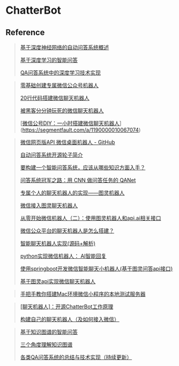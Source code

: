 # ChatterBot





## Reference

> [基于深度神经网络的自动问答系统概述](https://zhuanlan.zhihu.com/p/41217854)
>
> [基于深度学习的智能问答](https://yq.aliyun.com/articles/58745)
>
> [QA问答系统中的深度学习技术实现](http://www.52nlp.cn/qa%E9%97%AE%E7%AD%94%E7%B3%BB%E7%BB%9F%E4%B8%AD%E7%9A%84%E6%B7%B1%E5%BA%A6%E5%AD%A6%E4%B9%A0%E6%8A%80%E6%9C%AF%E5%AE%9E%E7%8E%B0)
>
>

> [零基础创建专属微信公众号机器人](https://juejin.im/entry/58d4c9ca44d90400692bbf5c)
>
> [20行代码搭建微信聊天机器人](https://zhuanlan.zhihu.com/p/28296786)
>
> [被黑客分分钟玩死的微信聊天机器人](https://www.leiphone.com/news/201606/kyKJpmCelZrWE7K4.html)
>
> [[微信公号DIY：一小时搭建微信聊天机器人](https://segmentfault.com/a/1190000010067074)](https://segmentfault.com/a/1190000010067074)



> [微信网页版API 微信桌面机器人 - GitHub](https://github.com/joehecn/j)
>
> [自动问答系统开源轮子简介](https://juejin.im/entry/5b347ed9f265da597a611238)
>
> [要构建一个智能问答系统，应该从哪些知识方面入手？](https://www.zhihu.com/question/19646132)
>
> [问答系统冠军之路：用 CNN 做问答任务的 QANet](https://www.leiphone.com/news/201805/A1mkxTOKWrZOY64l.html)
>
> [专属个人的聊天机器人的实现——图灵机器人](https://blog.csdn.net/hguisu/article/details/38512543)
>
> [微信接入图灵聊天机器人](https://www.jianshu.com/p/a03ebe7bba5a)
>
> [从零开始微信机器人（二）：使用图灵机器人和api.ai相关接口](https://www.jianshu.com/p/c6067ec268e3)
>
> [微信公众平台的聊天机器人是怎么搭建？](https://www.zhihu.com/question/20492916)
>
> [智能聊天机器人实现(源码+解析)](https://blog.csdn.net/hitwhylz/article/details/38462417)
>
> [python实现微信机器人： AI智能回复](https://blog.csdn.net/harleylau/article/details/80300274)
>
> [使用springboot开发微信智能聊天小机器人(基于图灵问答api接口)](https://blog.csdn.net/qq_29992111/article/details/78982289)
>
> [基于图灵api实现微信聊天机器人](https://blog.csdn.net/xj178926426/article/details/68923692)



> [手把手教你搭建Mac环境微信小程序的本地测试服务器](https://juejin.im/post/59cf120a5188254f58414e91)
>
>

> [[聊天机器人]：开源ChatterBot工作原理](https://blog.csdn.net/qifengzou/article/details/77126933)
>
> [构建自己的聊天机器人（及如何接入微信）](https://osswangxining.github.io/chatterbot/)

> [基于知识图谱的智能问答](https://zhuanlan.zhihu.com/p/41827326)
>
> [三个角度理解知识图谱](https://zhuanlan.zhihu.com/p/33227133)
>
> [各类QA问答系统的总结与技术实现（持续更新）](https://blog.csdn.net/u012892939/article/details/79476756)